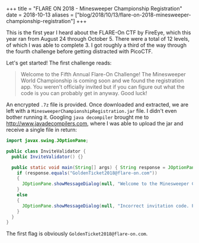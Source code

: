 +++
title = "FLARE ON 2018 - Minesweeper Championship Registration"
date = 2018-10-13
aliases = ["blog/2018/10/13/flare-on-2018-minesweeper-championship-registration"]
+++

This is the first year I heard about the FLARE-On CTF by FireEye, which this year ran from August 24 through October 5. There were a total of 12 levels, of which I was able to complete 3. I got roughly a third of the way through the fourth challenge before getting distracted with PicoCTF.

Let's get started! The first challenge reads:

> Welcome to the Fifth Annual Flare-On Challenge! The Minesweeper World Championship is coming soon and we found the registration app. You weren't officially invited but if you can figure out what the code is you can probably get in anyway. Good luck!

An encrypted `.7z` file is provided. Once downloaded and extracted, we are left with a `MinesweeperChampionshipRegistration.jar` file. I didn't even bother running it. Googling `java decompiler` brought me to http://www.javadecompilers.com, where I was able to upload the jar and receive a single file in return:

```java
import javax.swing.JOptionPane;

public class InviteValidator {
  public InviteValidator() {}

  public static void main(String[] args) { String response = JOptionPane.showInputDialog(null, "Enter your invitation code:", "Minesweeper Championship 2018", 3);
    if (response.equals("GoldenTicket2018@flare-on.com"))
    {
      JOptionPane.showMessageDialog(null, "Welcome to the Minesweeper Championship 2018!\nPlease enter the following code to the ctfd.flare-on.com website to compete:\n\n" + response, "Success!", -1);
    }
    else
    {
      JOptionPane.showMessageDialog(null, "Incorrect invitation code. Please try again next year.", "Failure", 0);
    }
  }
}
```

The first flag is obviously `GoldenTicket2018@flare-on.com`.
